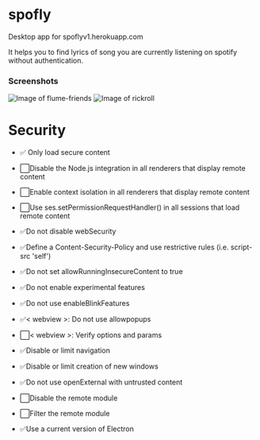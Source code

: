 # spofly
Desktop app for spoflyv1.herokuapp.com

It helps you to find lyrics of song you are currently listening on spotify without authentication.

### Screenshots 

![Image of flume-friends](https://github.com/itsjustaplant/spofly/macos/master/screenshots/flume_resized.png)
![Image of rickroll](https://github.com/itsjustaplant/spofly/blob/macos/screenshots/rickastley_resized.png)

# Security
- ✅ Only load secure content

- ⬜️Disable the Node.js integration in all renderers that display remote content

- ⬜️Enable context isolation in all renderers that display remote content

- ⬜️Use ses.setPermissionRequestHandler() in all sessions that load remote content

- ✅Do not disable webSecurity

- ✅Define a Content-Security-Policy and use restrictive rules (i.e. script-src 'self')

- ✅Do not set allowRunningInsecureContent to true

- ✅Do not enable experimental features

- ✅Do not use enableBlinkFeatures

- ✅< webview >: Do not use allowpopups

- ⬜️< webview >: Verify options and params

- ✅Disable or limit navigation

- ✅Disable or limit creation of new windows

- ✅Do not use openExternal with untrusted content

- ⬜️Disable the remote module

- ⬜️Filter the remote module

- ✅Use a current version of Electron
